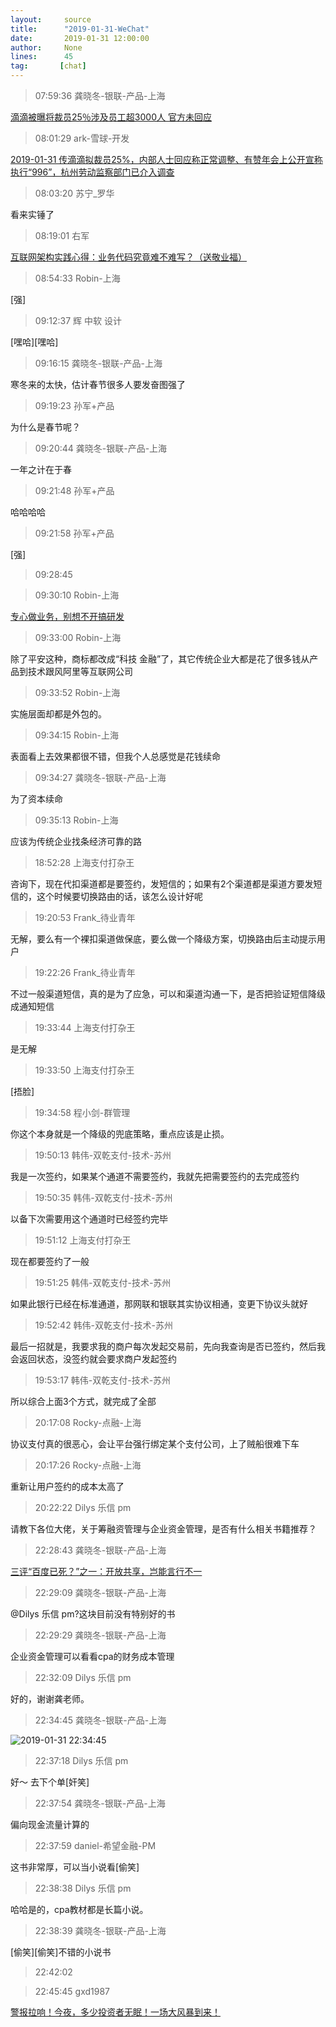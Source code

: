 ```yaml
---
layout:     source 
title:      "2019-01-31-WeChat"
date:       2019-01-31 12:00:00
author:     None
lines:      45 
tag:       [chat]
---
```

> 07:59:36  龚晓冬-银联-产品-上海  
   
[滴滴被曝将裁员25％涉及员工超3000人 官方未回应
](https://c.m.163.com/news/a/E6R6LPGJ002580T4.html?spss=newsapp)  
   
> 08:01:29  ark-雪球-开发  
   
[2019-01-31 传滴滴拟裁员25%，内部人士回应称正常调整、有赞年会上公开宣称执行“996”，杭州劳动监察部门已介入调查
](http://mp.weixin.qq.com/s?__biz=MzU4Mzc5NTAzNQ==&amp;amp;amp;mid=2247483879&amp;amp;amp;idx=1&amp;amp;amp;sn=0b2a8fb0347cd820016f91cfed816e3b&amp;amp;amp;chksm=fda2e9d3cad560c558362a95236979da5306e3f668a9198376d0beb5e81c92c011893c777818&amp;amp;amp;mpshare=1&amp;amp;amp;scene=1&amp;amp;amp;srcid=#rd)  
   
> 08:03:20  苏宁_罗华  
   
看来实锤了  
   
> 08:19:01  右军  
   
[互联网架构实践心得：业务代码究竟难不难写？（送敬业福）
](http://mp.weixin.qq.com/s?__biz=MzIxMzEzMjM5NQ==&amp;amp;amp;mid=2651031314&amp;amp;amp;idx=1&amp;amp;amp;sn=0113b517e250428116b17edc7877a17c&amp;amp;amp;chksm=8c4c5216bb3bdb00f454d7ad98b63ad51adebb0ab7503bc21d2903c32ba3a88f10c0d95cc9de&amp;amp;amp;mpshare=1&amp;amp;amp;scene=1&amp;amp;amp;srcid=01317mtHqic53IjK4AUGtC58#rd)  
   
> 08:54:33  Robin-上海  
   
[强]  
   
> 09:12:37  辉 中软 设计  
   
[嘿哈][嘿哈]  
   
> 09:16:15  龚晓冬-银联-产品-上海  
   
寒冬来的太快，估计春节很多人要发奋图强了  
   
> 09:19:23  孙军+产品  
   
为什么是春节呢？  
   
> 09:20:44  龚晓冬-银联-产品-上海  
   
一年之计在于春  
   
> 09:21:48  孙军+产品  
   
哈哈哈哈  
   
> 09:21:58  孙军+产品  
   
[强]  
   
> 09:28:45    
   
> 09:30:10  Robin-上海  
   
[专心做业务，别想不开搞研发
](http://mp.weixin.qq.com/s?__biz=MzI0MjA1Mjg2Ng==&amp;amp;amp;mid=2649868126&amp;amp;amp;idx=1&amp;amp;amp;sn=8df4cde18558257c3c74c3e334161c69&amp;amp;amp;chksm=f1075d33c670d4254f3e35e88eb581956d303256ee038285871bdfd5878a0a6af0b8e7f83e3b&amp;amp;amp;mpshare=1&amp;amp;amp;scene=1&amp;amp;amp;srcid=0131pK9dE2FnlnLOh5Z1Mg7e#rd)  
   
> 09:33:00  Robin-上海  
   
除了平安这种，商标都改成“科技 金融”了，其它传统企业大都是花了很多钱从产品到技术跟风阿里等互联网公司  
   
> 09:33:52  Robin-上海  
   
实施层面却都是外包的。  
   
> 09:34:15  Robin-上海  
   
表面看上去效果都很不错，但我个人总感觉是花钱续命  
   
> 09:34:27  龚晓冬-银联-产品-上海  
   
为了资本续命  
   
> 09:35:13  Robin-上海  
   
应该为传统企业找条经济可靠的路  
   
> 18:52:28  上海支付打杂王  
   
咨询下，现在代扣渠道都是要签约，发短信的；如果有2个渠道都是渠道方要发短信的，这个时候要切换路由的话，该怎么设计好呢  
   
> 19:20:53  Frank_待业青年  
   
无解，要么有一个裸扣渠道做保底，要么做一个降级方案，切换路由后主动提示用户  
   
> 19:22:26  Frank_待业青年  
   
不过一般渠道短信，真的是为了应急，可以和渠道沟通一下，是否把验证短信降级成通知短信  
   
> 19:33:44  上海支付打杂王  
   
是无解  
   
> 19:33:50  上海支付打杂王  
   
[捂脸]  
   
> 19:34:58  程小剑-群管理  
   
你这个本身就是一个降级的兜底策略，重点应该是止损。  
   
> 19:50:13  韩伟-双乾支付-技术-苏州  
   
我是一次签约，如果某个通道不需要签约，我就先把需要签约的去完成签约  
   
> 19:50:35  韩伟-双乾支付-技术-苏州  
   
以备下次需要用这个通道时已经签约完毕  
   
> 19:51:12  上海支付打杂王  
   
现在都要签约了一般  
   
> 19:51:25  韩伟-双乾支付-技术-苏州  
   
如果此银行已经在标准通道，那网联和银联其实协议相通，变更下协议头就好  
   
> 19:52:42  韩伟-双乾支付-技术-苏州  
   
最后一招就是，我要求我的商户每次发起交易前，先向我查询是否已签约，然后我会返回状态，没签约就会要求商户发起签约  
   
> 19:53:17  韩伟-双乾支付-技术-苏州  
   
所以综合上面3个方式，就完成了全部  
   
> 20:17:08  Rocky-点融-上海  
   
协议支付真的很恶心，会让平台强行绑定某个支付公司，上了贼船很难下车  
   
> 20:17:26  Rocky-点融-上海  
   
重新让用户签约的成本太高了  
   
> 20:22:22  Dilys 乐信 pm  
   
请教下各位大佬，关于筹融资管理与企业资金管理，是否有什么相关书籍推荐？  
   
> 22:28:43  龚晓冬-银联-产品-上海  
   
[三评“百度已死？”之一：开放共享，岂能言行不一
](https://c.m.163.com/news/a/E6S7MKM200097U7R.html?spss=newsapp)  
   
> 22:29:09  龚晓冬-银联-产品-上海  
   
@Dilys 乐信 pm?这块目前没有特别好的书  
   
> 22:29:29  龚晓冬-银联-产品-上海  
   
企业资金管理可以看看cpa的财务成本管理  
   
> 22:32:09  Dilys 乐信 pm  
   
好的，谢谢龚老师。  
   
> 22:34:45  龚晓冬-银联-产品-上海  
   
![2019-01-31 22:34:45](http://static.cocolian.cn/img/20190131_223445.png) 
   
> 22:37:18  Dilys 乐信 pm  
   
好～ 去下个单[奸笑]  
   
> 22:37:54  龚晓冬-银联-产品-上海  
   
偏向现金流量计算的  
   
> 22:37:59  daniel-希望金融-PM  
   
这书非常厚，可以当小说看[偷笑]  
   
> 22:38:38  Dilys 乐信 pm  
   
哈哈是的，cpa教材都是长篇小说。  
   
> 22:38:39  龚晓冬-银联-产品-上海  
   
[偷笑][偷笑]不错的小说书  
   
> 22:42:02    
   
> 22:45:45   gxd1987  
   
[警报拉响！今夜，多少投资者无眠！一场大风暴到来！
](http://mp.weixin.qq.com/s?__biz=MjM5MDE4OTI1MQ==&amp;amp;amp;mid=2649673920&amp;amp;amp;idx=1&amp;amp;amp;sn=c24635710e7dfa8e213e4d630a6ee50e&amp;amp;amp;chksm=be52e36c89256a7a362ffb98e9bd33dd4aaf3d70978b9ee7d3013bd7daf02f58420051829e8f&amp;amp;amp;mpshare=1&amp;amp;amp;scene=1&amp;amp;amp;srcid=0131mOBzOSihxiGP4IMcBuG9#rd)  
   
